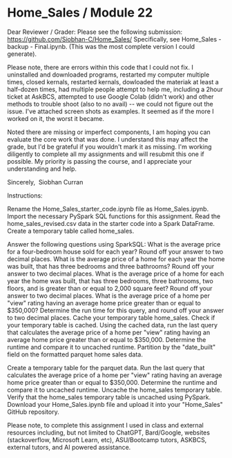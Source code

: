 # Home_Sales / Module 22

Dear Reviewer / Grader:
Please see the following submission: https://github.com/Siobhan-C/Home_Sales/
Specifically, see Home_Sales - backup - Final.ipynb. (This was the most complete version I could generate).

Please note, there are errors within this code that I could not fix. 
I uninstalled and downloaded programs, restarted my computer multiple times, closed kernals, restarted kernals, dowloaded the materiak at least a half-dozen times, had multiple people attempt to help me, including a 2hour ticket at AskBCS, attempted to use Google Colab (didn't work) and other methods to trouble shoot (also to no avail) -- we could not figure out the issue.  I've attached screen shots as examples. It seemed as if the more I worked on it, the worst it became.

Noted there are missing or imperfect components, I am hoping you can evaluate the core work that was done. I understand this may affect the grade, but I'd be grateful if you wouldn't mark it as missing. I'm working diligently to complete all my assignments and will resubmit this one if possible. My priority is passing the course, and I appreciate your understanding and help.

Sincerely, 
Siobhan Curran







Instructions:

Rename the Home_Sales_starter_code.ipynb file as Home_Sales.ipynb.
Import the necessary PySpark SQL functions for this assignment.
Read the home_sales_revised.csv data in the starter code into a Spark DataFrame.
Create a temporary table called home_sales.

Answer the following questions using SparkSQL:
What is the average price for a four-bedroom house sold for each year? Round off your answer to two decimal places.
What is the average price of a home for each year the home was built, that has three bedrooms and three bathrooms? Round off your answer to two decimal places.
What is the average price of a home for each year the home was built, that has three bedrooms, three bathrooms, two floors, and is greater than or equal to 2,000 square feet? Round off your answer to two decimal places.
What is the average price of a home per "view" rating having an average home price greater than or equal to $350,000? Determine the run time for this query, and round off your answer to two decimal places.
Cache your temporary table home_sales.
Check if your temporary table is cached.
Using the cached data, run the last query that calculates the average price of a home per "view" rating having an average home price greater than or equal to $350,000. Determine the runtime and compare it to uncached runtime.
Partition by the "date_built" field on the formatted parquet home sales data.

Create a temporary table for the parquet data.
Run the last query that calculates the average price of a home per "view" rating having an average home price greater than or equal to $350,000. Determine the runtime and compare it to uncached runtime.
Uncache the home_sales temporary table.
Verify that the home_sales temporary table is uncached using PySpark.
Download your Home_Sales.ipynb file and upload it into your "Home_Sales" GitHub repository.



Please note, to complete this assignment I used in class and external resources including, but not limited to ChatGPT, Bard/Google, websites (stackoverflow, Microsoft Learn, etc), ASU/Bootcamp tutors, ASKBCS, external tutors, and AI powered assistance. 
